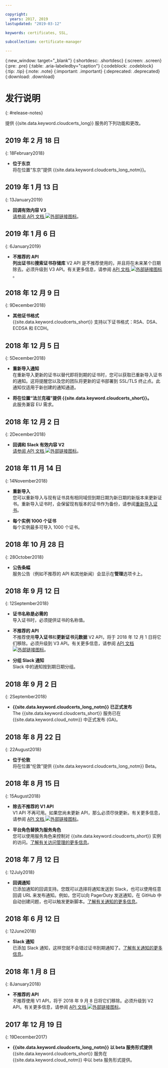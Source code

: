 ```yaml
---

copyright:
  years: 2017, 2019
lastupdated: "2019-03-12"

keywords: certificates, SSL, 

subcollection: certificate-manager

---
```


{:new_window: target="_blank"}
{:shortdesc: .shortdesc}
{:screen: .screen}
{:pre: .pre}
{:table: .aria-labeledby="caption"}
{:codeblock: .codeblock}
{:tip: .tip}
{:note: .note}
{:important: .important}
{:deprecated: .deprecated}
{:download: .download}

# 发行说明
{: #release-notes}

提供 {{site.data.keyword.cloudcerts_long}} 服务的下列功能和更改。

## 2019 年 2 月 18 日
{: 18February2018}

- **位于东京**  
  将在位置“东京”提供 {{site.data.keyword.cloudcerts_long_notm}}。

## 2019 年 1 月 13 日
{: 13January2019}
- **回调有效内容 V3**  
  [请参阅 API 文档 ![外部链接图标](../../icons/launch-glyph.svg "外部链接图标")](https://cloud.ibm.com/apidocs/certificate-manager)。

## 2019 年 1 月 6 日
{: 6January2019}
- **不推荐的 API**  
**列出证书**和**搜索证书存储库** V2 API 是不推荐使用的，并且将在未来某个日期除去。必须升级到 V3 API。有关更多信息，请参阅 [API 文档 ![外部链接图标](../../icons/launch-glyph.svg "外部链接图标")](https://cloud.ibm.com/apidocs/certificate-manager)。

## 2018 年 12 月 9 日
{: 9December2018}
- **其他证书格式**    
{{site.data.keyword.cloudcerts_short}} 支持以下证书格式：RSA、DSA、ECDSA 和 ECDH。

## 2018 年 12 月 5 日
{: 5December2018}
- **重新导入通知**    
在重新导入更新的证书以替代即将到期的证书时，您可以获取已重新导入证书的通知。这将提醒您以及您的团队将更新的证书部署到 SSL/TLS 终止点。此通知仅适用于新创建的通知通道。

- **将在位置“法兰克福”提供 {{site.data.keyword.cloudcerts_short}}。**     
此服务兼容 EU 需求。

## 2018 年 12 月 2 日
{: 2December2018}
- **回调和 Slack 有效内容 V2**  
  [请参阅 API 文档 ![外部链接图标](../../icons/launch-glyph.svg "外部链接图标")](https://cloud.ibm.com/apidocs/certificate-manager)。

## 2018 年 11 月 14 日
{: 14November2018}

- **重新导入**  
  您可以重新导入与现有证书具有相同域但到期日期为新日期的新版本来更新证书。重新导入证书时，会保留现有版本的证书作为备份，请参阅[重新导入证书](/docs/services/certificate-manager?topic=certificate-manager-managing-certificates-from-the-dashboard#reimport-certificate)。

- **每个实例 1000 个证书**  
  每个实例最多可导入 1000 个证书。

## 2018 年 10 月 28 日
{: 28October2018}

- **公告条幅**  
  服务公告（例如不推荐的 API 和其他新闻）会显示在**管理**选项卡上。

## 2018 年 9 月 12 日
{: 12September2018}

- **证书名称是必需的**  
  导入证书时，必须提供证书的名称值。  

- **不推荐的 API**  
  不推荐使用**导入证书**和**更新证书元数据** V2 API，将于 2018 年 12 月 1 日将它们移除。必须升级到 V3 API。有关更多信息，请参阅 [API 文档 ![外部链接图标](../../icons/launch-glyph.svg "外部链接图标")](https://cloud.ibm.com/apidocs/certificate-manager)。

- **分组 Slack 通知**  
 Slack 中的通知按到期日期分组。

## 2018 年 9 月 2 日
{: 2September2018}

- **{{site.data.keyword.cloudcerts_long_notm}} 已正式发布**  
  The {{site.data.keyword.cloudcerts_short}} 服务已在 {{site.data.keyword.cloud_notm}} 中正式发布 (GA)。

## 2018 年 8 月 22 日
{: 22August2018}

- **位于伦敦**  
  将在位置“伦敦”提供 {{site.data.keyword.cloudcerts_long_notm}} Beta。

## 2018 年 8 月 15 日
{: 15August2018}

- **除去不推荐的 V1 API**  
  V1 API 不再可用。如果您尚未更新 API，那么必须尽快更新。有关更多信息，请参阅 [API 文档 ![外部链接图标](../../icons/launch-glyph.svg "外部链接图标")](https://cloud.ibm.com/apidocs/)。

- **平台角色替换为服务角色**  
  您可以使用服务角色来控制对 {{site.data.keyword.cloudcerts_short}} 实例的访问。[了解有关访问管理的更多信息](/docs/services/certificate-manager?topic=certificate-manager-managing-service-access-roles#managing-service-access-roles)。

## 2018 年 7 月 12 日
{: 12July2018}

- **回调通知**  
  已添加通知的回调支持。您既可以选择将通知发送到 Slack，也可以使用任意回调 URL 来发布通知。例如，您可以向 PagerDuty 发送通知，在 GitHub 中自动创建问题，也可以触发更新脚本。[了解有关通知的更多信息](/docs/services/certificate-manager?topic=certificate-manager-configuring-notifications#callback)。

## 2018 年 6 月 12 日
{: 12June2018}

- **Slack 通知**  
  已添加 Slack 通知，这样您就不会错过证书到期通知了。[了解有关通知的更多信息](/docs/services/certificate-manager?topic=certificate-manager-configuring-notifications#setup-callback)。

## 2018 年 1 月 8 日
{: 8January2018}

- **不推荐的 API**  
  不推荐使用 V1 API，将于 2018 年 9 月 8 日将它们移除。必须升级到 V2 API。有关更多信息，请参阅 [API 文档 ![外部链接图标](../../icons/launch-glyph.svg "外部链接图标")](https://cloud.ibm.com/apidocs/certificate-manager)。

## 2017 年 12 月 19 日
{: 19December2017}

- **{{site.data.keyword.cloudcerts_long_notm}} 以 beta 服务形式提供**  
  {{site.data.keyword.cloudcerts_short}} 服务在 {{site.data.keyword.cloud_notm}} 中以 beta 服务形式提供。
